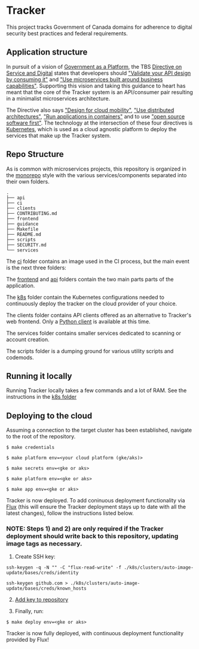# Tracker

This project tracks Government of Canada domains for adherence to digital security best practices and federal requirements.

## Application structure

In pursuit of a vision of [Government as a Platform](https://medium.com/digitalhks/a-working-definition-of-government-as-a-platform-1fa6ff2f8e8d), the TBS [Directive on Service and Digital](https://www.tbs-sct.gc.ca/pol/doc-eng.aspx?id=32601) states that developers should ["Validate your API design by consuming it"](https://www.tbs-sct.gc.ca/pol/doc-eng.aspx?id=32604#claB.2.2.4) and ["Use microservices built around business capabilities"](https://www.tbs-sct.gc.ca/pol/doc-eng.aspx?id=32602#claA.2.3.10.2). Supporting this vision and taking this guidance to heart has meant that the core of the Tracker system is an API/consumer pair resulting in a minimalist microservices architecture.

The Directive also says ["Design for cloud mobility"](https://www.tbs-sct.gc.ca/pol/doc-eng.aspx?id=32602#claA.2.3.11.3), ["Use distributed architectures"](https://www.tbs-sct.gc.ca/pol/doc-eng.aspx?id=32602#claA.2.3.12.4), ["Run applications in containers"](https://www.tbs-sct.gc.ca/pol/doc-eng.aspx?id=32602#claA.2.3.10.4) and to use ["open source software first"](https://www.tbs-sct.gc.ca/pol/doc-eng.aspx?id=32602#claA.2.3.8.1).
The technology at the intersection of these four directives is [Kubernetes](https://kubernetes.io/), which is used as a cloud agnostic platform to deploy the services that make up the Tracker system.

## Repo Structure

As is common with microservices projects, this repository is organized in the [monorepo](https://en.wikipedia.org/wiki/Monorepo) style with the various services/components separated into their own folders.

```
.
├── api
├── ci
├── clients
├── CONTRIBUTING.md
├── frontend
├── guidance
├── Makefile
├── README.md
├── scripts
├── SECURITY.md
└── services
```

The [ci](ci/README.md) folder contains an image used in the CI process, but the main event is the next three folders:

The [frontend](frontend/README.md) and [api](api/README.md) folders contain the two main parts parts of the application.

The [k8s](k8s/README.md) folder contain the Kubernetes configurations needed to continuously deploy the tracker on the cloud provider of your choice.

The clients folder contains API clients offered as an alternative to Tracker's web frontend. Only a [Python client](clients/python/README.md) is available at this time.

The services folder contains smaller services dedicated to scanning or account creation.

The scripts folder is a dumping ground for various utility scripts and codemods.

## Running it locally

Running Tracker locally takes a few commands and a lot of RAM. See the instructions in the [k8s folder](k8s/README.md)

## Deploying to the cloud

Assuming a connection to the target cluster has been established, navigate to the root of the repository.

```
$ make credentials
```

```
$ make platform env=<your cloud platform (gke/aks)>
```

```
$ make secrets env=<gke or aks>
```

```
$ make platform env=<gke or aks>
```

```
$ make app env=<gke or aks>
```

Tracker is now deployed. To add coninuous deployment functionality via [Flux](https://fluxcd.io/) (this will ensure the Tracker deployment stays up to date with all the latest changes), follow the instructions listed below.

### NOTE: Steps 1) and 2) are only required if the Tracker deployment should write back to this repository, updating image tags as necessary.

1. Create SSH key:

```
ssh-keygen -q -N "" -C "flux-read-write" -f ./k8s/clusters/auto-image-update/bases/creds/identity
```

```
ssh-keygen github.com > ./k8s/clusters/auto-image-update/bases/creds/known_hosts
```

2. [Add key to repository](https://github.com/canada-ca/tracker/settings/keys/new)

3. Finally, run:

```
$ make deploy env=<gke or aks>
```

Tracker is now fully deployed, with continuous deployment functionality provided by Flux!

